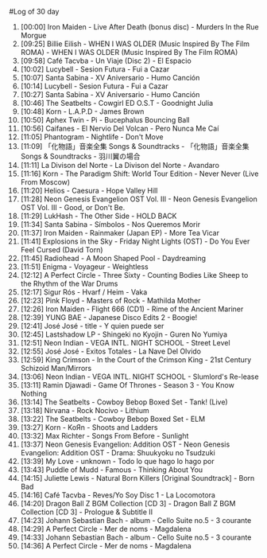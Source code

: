 #Log of 30 day

1. [00:00] Iron Maiden - Live After Death (bonus disc) - Murders In the Rue Morgue
1. [09:25] Billie Eilish - WHEN I WAS OLDER (Music Inspired By The Film ROMA) - WHEN I WAS OLDER (Music Inspired By The Film ROMA)
1. [09:58] Café Tacvba - Un Viaje (Disc 2) - El Espacio
1. [10:02] Lucybell - Sesion Futura - Fui a Cazar
1. [10:07] Santa Sabina - XV Aniversario - Humo Canción
1. [10:14] Lucybell - Sesion Futura - Fui a Cazar
1. [10:27] Santa Sabina - XV Aniversario - Humo Canción
1. [10:46] The Seatbelts - Cowgirl ED O.S.T - Goodnight Julia
1. [10:48] Korn - L.A.P.D - James Brown
1. [10:50] Aphex Twin - Pi - Bucephalus Bouncing Ball
1. [10:56] Caifanes - El Nervio Del Volcan - Pero Nunca Me Caí
1. [11:05] Phantogram - Nightlife - Don't Move
1. [11:09] 「化物語」音楽全集 Songs & Soundtracks - 「化物語」音楽全集 Songs & Soundtracks - 羽川翼の場合
1. [11:11] La Divison del Norte - La Divison del Norte - Avandaro
1. [11:16] Korn - The Paradigm Shift: World Tour Edition - Never Never (Live From Moscow)
1. [11:20] Helios - Caesura - Hope Valley Hill
1. [11:28] Neon Genesis Evangelion OST Vol. III - Neon Genesis Evangelion OST Vol. III - Good, or Don't Be.
1. [11:29] LukHash - The Other Side - HOLD BACK
1. [11:34] Santa Sabina - Símbolos - Nos Queremos Morir
1. [11:37] Iron Maiden - Rainmaker (Japan EP) - More Tea Vicar
1. [11:41] Explosions in the Sky - Friday Night Lights (OST) - Do You Ever Feel Cursed  (David Torn)
1. [11:45] Radiohead - A Moon Shaped Pool - Daydreaming
1. [11:51] Enigma - Voyageur - Weightless
1. [12:12] A Perfect Circle - Three Sixty - Counting Bodies Like Sheep to the Rhythm of the War Drums
1. [12:17] Sigur Rós - Hvarf / Heim - Vaka
1. [12:23] Pink Floyd - Masters of Rock - Mathilda Mother
1. [12:26] Iron Maiden - Flight 666 (CD1) - Rime of the Ancient Mariner
1. [12:39] YUNG BAE - Japanese Disco Edits 2 - Boogie!
1. [12:41] José José - title - Y quien puede ser
1. [12:45] Lastshadow LP - Shingeki no Kyojin - Guren No Yumiya
1. [12:51] Neon Indian - VEGA INTL. NIGHT SCHOOL - Street Level
1. [12:55] José José - Exitos Totales - La Nave Del Olvido
1. [12:59] King Crimson - In the Court of the Crimson King - 21st Century Schizoid Man/Mirrors
1. [13:06] Neon Indian - VEGA INTL. NIGHT SCHOOL - Slumlord's Re-lease
1. [13:11] Ramin Djawadi - Game Of Thrones - Season 3 - You Know Nothing
1. [13:14] The Seatbelts - Cowboy Bebop Boxed Set - Tank! (Live)
1. [13:18] Nirvana - Rock Nocivo - Lithium
1. [13:22] The Seatbelts - Cowboy Bebop Boxed Set - ELM
1. [13:27] Korn - KoЯn - Shoots and Ladders
1. [13:32] Max Richter - Songs From Before - Sunlight
1. [13:37] Neon Genesis Evangelion: Addition OST - Neon Genesis Evangelion: Addition OST - Drama: Shuukyoku no Tsudzuki
1. [13:39] My Love - unknown - Todo lo que hago lo hago por
1. [13:43] Puddle of Mudd - Famous - Thinking About You
1. [14:15] Juliette Lewis - Natural Born Killers [Original Soundtrack] - Born Bad
1. [14:16] Café Tacvba - Reves/Yo Soy Disc 1 - La Locomotora
1. [14:20] Dragon Ball Z BGM Collection [CD 3] - Dragon Ball Z BGM Collection [CD 3] - Prologue & Subtitle II
1. [14:23] Johann Sebastian Bach - album - Cello Suite no.5 - 3 courante
1. [14:29] A Perfect Circle - Mer de noms - Magdalena
1. [14:33] Johann Sebastian Bach - album - Cello Suite no.5 - 3 courante
1. [14:36] A Perfect Circle - Mer de noms - Magdalena
